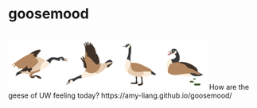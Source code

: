 # goosemood
<br/>
<img src="https://github.com/amy-liang/goosemood/blob/master/img/geese.png?raw=true" width="400" height="100"/>
How are the geese of UW feeling today?
https://amy-liang.github.io/goosemood/
